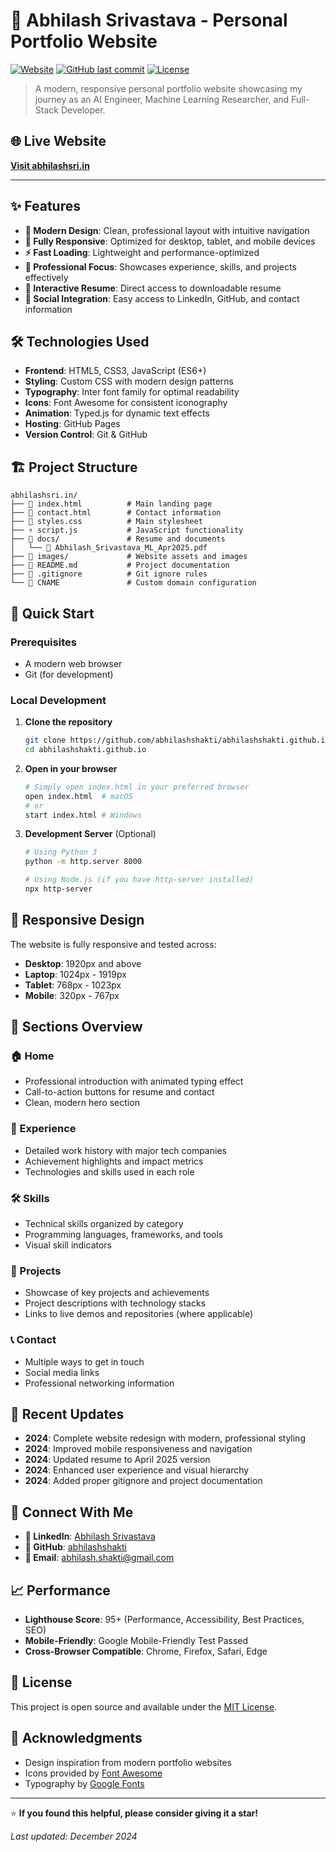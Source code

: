 # 🚀 Abhilash Srivastava - Personal Portfolio Website

[![Website](https://img.shields.io/website-up-down-green-red/https/abhilashsri.in.svg)](https://abhilashsri.in)
[![GitHub last commit](https://img.shields.io/github/last-commit/abhilashshakti/abhilashshakti.github.io)](https://github.com/abhilashshakti/abhilashshakti.github.io/commits/main)
[![License](https://img.shields.io/github/license/abhilashshakti/abhilashshakti.github.io)](LICENSE)

> A modern, responsive personal portfolio website showcasing my journey as an AI Engineer, Machine Learning Researcher, and Full-Stack Developer.

## 🌐 Live Website
**[Visit abhilashsri.in](https://abhilashsri.in)**

---

## ✨ Features

- **🎨 Modern Design**: Clean, professional layout with intuitive navigation
- **📱 Fully Responsive**: Optimized for desktop, tablet, and mobile devices  
- **⚡ Fast Loading**: Lightweight and performance-optimized
- **🎯 Professional Focus**: Showcases experience, skills, and projects effectively
- **📄 Interactive Resume**: Direct access to downloadable resume
- **🔗 Social Integration**: Easy access to LinkedIn, GitHub, and contact information

## 🛠️ Technologies Used

- **Frontend**: HTML5, CSS3, JavaScript (ES6+)
- **Styling**: Custom CSS with modern design patterns
- **Typography**: Inter font family for optimal readability
- **Icons**: Font Awesome for consistent iconography
- **Animation**: Typed.js for dynamic text effects
- **Hosting**: GitHub Pages
- **Version Control**: Git & GitHub

## 🏗️ Project Structure

```
abhilashsri.in/
├── 📄 index.html          # Main landing page
├── 📄 contact.html        # Contact information
├── 🎨 styles.css          # Main stylesheet
├── ⚡ script.js           # JavaScript functionality
├── 📁 docs/               # Resume and documents
│   └── 📄 Abhilash_Srivastava_ML_Apr2025.pdf
├── 📁 images/             # Website assets and images
├── 📄 README.md           # Project documentation
├── 📄 .gitignore          # Git ignore rules
└── 📄 CNAME               # Custom domain configuration
```

## 🚀 Quick Start

### Prerequisites
- A modern web browser
- Git (for development)

### Local Development
1. **Clone the repository**
   ```bash
   git clone https://github.com/abhilashshakti/abhilashshakti.github.io.git
   cd abhilashshakti.github.io
   ```

2. **Open in your browser**
   ```bash
   # Simply open index.html in your preferred browser
   open index.html  # macOS
   # or
   start index.html # Windows
   ```

3. **Development Server** (Optional)
   ```bash
   # Using Python 3
   python -m http.server 8000
   
   # Using Node.js (if you have http-server installed)
   npx http-server
   ```

## 📱 Responsive Design

The website is fully responsive and tested across:
- **Desktop**: 1920px and above
- **Laptop**: 1024px - 1919px  
- **Tablet**: 768px - 1023px
- **Mobile**: 320px - 767px

## 🎯 Sections Overview

### 🏠 Home
- Professional introduction with animated typing effect
- Call-to-action buttons for resume and contact
- Clean, modern hero section

### 💼 Experience  
- Detailed work history with major tech companies
- Achievement highlights and impact metrics
- Technologies and skills used in each role

### 🛠️ Skills
- Technical skills organized by category
- Programming languages, frameworks, and tools
- Visual skill indicators

### 🚀 Projects
- Showcase of key projects and achievements
- Project descriptions with technology stacks
- Links to live demos and repositories (where applicable)

### 📞 Contact
- Multiple ways to get in touch
- Social media links
- Professional networking information

## 🔄 Recent Updates

- **2024**: Complete website redesign with modern, professional styling
- **2024**: Improved mobile responsiveness and navigation
- **2024**: Updated resume to April 2025 version
- **2024**: Enhanced user experience and visual hierarchy
- **2024**: Added proper gitignore and project documentation

## 🤝 Connect With Me

- **💼 LinkedIn**: [Abhilash Srivastava](https://www.linkedin.com/in/abhilash-srivastava)
- **🐙 GitHub**: [abhilashshakti](https://github.com/abhilashshakti)
- **📧 Email**: [abhilash.shakti@gmail.com](mailto:abhilash.shakti@gmail.com)

## 📈 Performance

- **Lighthouse Score**: 95+ (Performance, Accessibility, Best Practices, SEO)
- **Mobile-Friendly**: Google Mobile-Friendly Test Passed
- **Cross-Browser Compatible**: Chrome, Firefox, Safari, Edge

## 📝 License

This project is open source and available under the [MIT License](LICENSE).

## 🙏 Acknowledgments

- Design inspiration from modern portfolio websites
- Icons provided by [Font Awesome](https://fontawesome.com/)
- Typography by [Google Fonts](https://fonts.google.com/)

---

⭐ **If you found this helpful, please consider giving it a star!**

*Last updated: December 2024*

